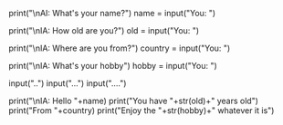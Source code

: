 print("\nAI: What's your name?")
name = input("You: ")

print("\nIA: How old are you?")
old = input("You: ")

print("\nIA: Where are you from?")
country = input("You: ")

print("\nIA: What's your hobby")
hobby = input("You: ")

input("..")
input("...")
input("....")

print("\nIA: Hello "+name)
print("You have "+str(old)+" years old")
print("From "+country)
print("Enjoy the "+str(hobby)+" whatever it is")